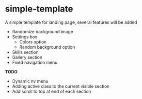 # simple-template
A simple template for landing page, several features will be added

* Randomize background image
* Settings box
    * Colors option
    * Random background option
* Skills section
* Gallery section
* Fixed navigation menu 

__TODO__
* Dynamic nv menu
* Adding active class to the current visible section
* Add scroll to top at end of each section